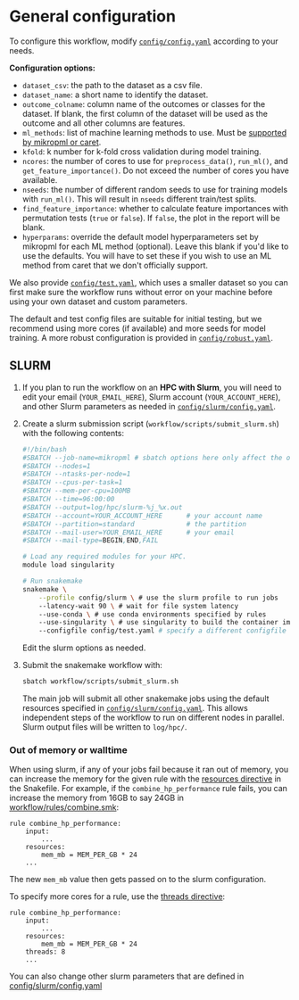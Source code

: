 # General configuration

To configure this workflow, modify [`config/config.yaml`](/config/config.yaml) according to your needs.

**Configuration options:**

  - `dataset_csv`: the path to the dataset as a csv file. 
  - `dataset_name`: a short name to identify the dataset.
  - `outcome_colname`: column name of the outcomes or classes for the dataset. If blank, the first column of the dataset will be used as the outcome and all other columns are features.
  - `ml_methods`: list of machine learning methods to use. Must be [supported by mikropml or caret](http://www.schlosslab.org/mikropml/articles/introduction.html#the-methods-we-support).
  - `kfold`: k number for k-fold cross validation during model training.
  - `ncores`: the number of cores to use for `preprocess_data()`, `run_ml()`, and `get_feature_importance()`. Do not exceed the number of cores you have available.
  - `nseeds`: the number of different random seeds to use for training models with `run_ml()`. This will result in `nseeds` different train/test splits.
  - `find_feature_importance`: whether to calculate feature importances with permutation tests (`true` or `false`). If `false`, the plot in the report will be blank.
  - `hyperparams`: override the default model hyperparameters set by mikropml for each ML method (optional). Leave this blank if you'd like to use the defaults. You will have to set these if you wish to use an ML method from caret that we don't officially support.

We also provide [`config/test.yaml`](/config/test.yaml), which uses a smaller dataset so 
you can first make sure the workflow runs without error on your machine 
before using your own dataset and custom parameters.

The default and test config files are suitable for initial testing,
but we recommend using more cores (if available) and
more seeds for model training.
A more robust configuration is provided in
[`config/robust.yaml`](/config/robust.yaml).

## SLURM

1. If you plan to run the workflow on an **HPC with Slurm**, you will need to 
   edit your email (`YOUR_EMAIL_HERE`), 
   Slurm account (`YOUR_ACCOUNT_HERE`), 
   and other Slurm parameters as needed in 
   [`config/slurm/config.yaml`](/config/slurm/config.yaml).

1. Create a slurm submission script (`workflow/scripts/submit_slurm.sh`) with the following contents:

    ```sh
    #!/bin/bash
    #SBATCH --job-name=mikropml # sbatch options here only affect the overall job
    #SBATCH --nodes=1
    #SBATCH --ntasks-per-node=1
    #SBATCH --cpus-per-task=1
    #SBATCH --mem-per-cpu=100MB
    #SBATCH --time=96:00:00
    #SBATCH --output=log/hpc/slurm-%j_%x.out 
    #SBATCH --account=YOUR_ACCOUNT_HERE      # your account name
    #SBATCH --partition=standard             # the partition
    #SBATCH --mail-user=YOUR_EMAIL_HERE      # your email
    #SBATCH --mail-type=BEGIN,END,FAIL

    # Load any required modules for your HPC.
    module load singularity 

    # Run snakemake
    snakemake \
        --profile config/slurm \ # use the slurm profile to run jobs
        --latency-wait 90 \ # wait for file system latency
        --use-conda \ # use conda environments specified by rules
        --use-singularity \ # use singularity to build the container image
        --configfile config/test.yaml # specify a different configfile from default
    ```
    Edit the slurm options as needed.

1. Submit the snakemake workflow with: 

    ``` sh
    sbatch workflow/scripts/submit_slurm.sh
    ```

    The main job will submit all other snakemake jobs using the default resources specified in [`config/slurm/config.yaml`](/config/slurm/config.yaml). 
    This allows independent steps of the workflow to run on different nodes in parallel.
    Slurm output files will be written to `log/hpc/`.


### Out of memory or walltime

When using slurm,
if any of your jobs fail because it ran out of memory, you can increase the
memory for the given rule with the
[resources directive](https://snakemake.readthedocs.io/en/stable/snakefiles/rules.html#resources)
in the Snakefile. For example, if the `combine_hp_performance` rule fails, you
can increase the memory from 16GB to say 24GB in
[workflow/rules/combine.smk](/workflow/rules/combine.smk):

```
rule combine_hp_performance:
    input:
        ...
    resources:
        mem_mb = MEM_PER_GB * 24
    ...
```

The new `mem_mb` value then gets passed on to the slurm configuration.

To specify more cores for a rule, use the
[threads directive](https://snakemake.readthedocs.io/en/stable/snakefiles/rules.html#threads):

```
rule combine_hp_performance:
    input:
        ...
    resources:
        mem_mb = MEM_PER_GB * 24
    threads: 8
    ...
```

You can also change other slurm parameters that are defined in
[config/slurm/config.yaml](/config/slurm/config.yaml)
